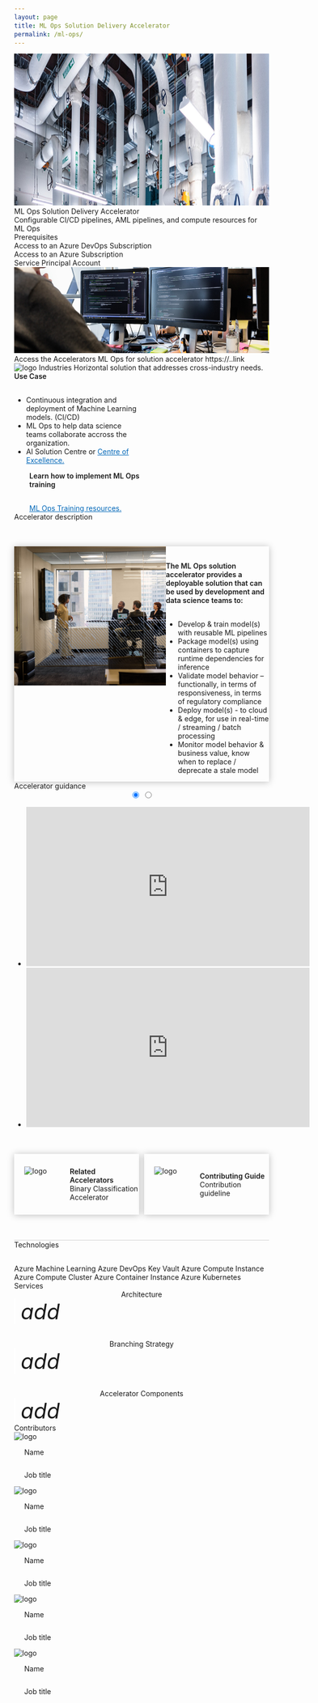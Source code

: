 ```yaml
---
layout: page
title: ML Ops Solution Delivery Accelerator
permalink: /ml-ops/
---
```


<div class="ml-ops">
    <div class="title-photo">
          <img src="/images/ml-ops/MDC19_cooling_002.jpg" alt="logo" height="300" style="width:100%;">
    </div>
    <div class="title">ML Ops Solution Delivery Accelerator</div>
    <div class="paragraph">Configurable CI/CD pipelines, AML pipelines, and compute resources for ML Ops</div>
    <div class="category">Prerequisites</div>
    <div class="prerequisites">
        <div class="prerequisites-card">
            <span class="prerequisites-text">Access to an Azure DevOps Subscription</span>
        </div>
        <div class="prerequisites-card">
            <span class="prerequisites-text">Access to an Azure Subscription</span>
        </div>
        <div class="prerequisites-card">
            <span class="prerequisites-text">Service Principal Account</span>
        </div>
    </div>
    <div class="toolkit-cards">
        <div class="toolkit-row">
            <div class="toolkit-card left">
                <img src="/images/CLO18_programmingCode_001.jpg" alt="logo" height="170" style="width:100%;">
                <span class="toolkit-card-title">Access the Accelerators</span>
                <span class="toolkit-card-content">ML Ops for solution accelerator https://..link</span>
            </div>
            <div class="toolkit-card right">
                <img src="/images/MSC19_paddingtonOffice_019.jpg" alt="logo" height="170" style="width:100%;">
                <span class="toolkit-card-title">Industries</span>
                <span class="toolkit-card-content">Horizontal solution that addresses cross-industry needs.</span>
            </div>
        </div>
    </div>
    <div class="solution-accelerator-use-case">
        <div style="width: 50%;">
            <span style="font-weight:600; margin-right:50px;">Use Case</span>
            <ul style="margin-top: 30px;">
                <li> Continuous integration and deployment of Machine Learning models. (CI/CD)</li>
                <li> ML Ops to help data science teams collaborate accross the organization.</li>
                <li> AI Solution Centre or <span style="color:#0067B8; text-decoration: underline;"> Centre of Excellence. </span></li>
            </ul>
        </div>
        <div style="margin-left:30px; width: 50%; display:flex; flex-direction: column;">
            <span style="font-weight:600;">Learn how to implement ML Ops training</span>
            <span style="color:#0067B8; text-decoration: underline; margin-top:30px;">ML Ops Training resources.</span>
        </div>
    </div>
    <div class="category">Accelerator description</div>
    <div style="display:flex; margin-top: 50px; box-shadow: 0px 1px 13px rgba(0, 0, 0, 0.25);">
        <img src="/images/CLO20_ConferenceRoom_003.jpg" alt="logo" height="275" width="300">
        <div class="accelerator-description">
            <p style="margin-top: 30px; text-decoration: none; font-weight: 600;">The ML Ops solution accelerator provides a deployable solution that can be used by development and data science teams to:</p>
            <ul style="margin-top: 30px;">
                <li> Develop & train model(s) with reusable ML pipelines</li>
                <li> Package model(s) using containers to capture runtime dependencies for inference</li>
                <li> Validate model behavior – functionally, in terms of responsiveness, in terms of regulatory compliance</li>
                <li> Deploy model(s) - to cloud & edge, for use in real-time / streaming / batch processing</li>
                <li> Monitor model behavior & business value, know when to replace / deprecate a stale model</li>
            </ul>
        </div>
    </div>
    <div class="category">Accelerator guidance</div>
    <div class="accelerator-guidance-videos">
<div style="height: 100%; text-align: center">
			<div class="csslider infinity" id="slider1">
			<input type="radio" name="slides" checked="checked" id="slides_1"/>
			<input type="radio" name="slides" id="slides_2"/>
				<ul>
                    <li>
                        <iframe width="560" height="315" src="https://www.youtube.com/embed/tdFetGQuBls" title="YouTube video player" frameborder="0" allow="accelerometer; autoplay; clipboard-write; encrypted-media; gyroscope; picture-in-picture" allowfullscreen></iframe>
					</li>
                    <li>
                        <iframe width="560" height="315" src="https://www.youtube.com/embed/itfpdwh6x0E" title="YouTube video player" frameborder="0" allow="accelerometer; autoplay; clipboard-write; encrypted-media; gyroscope; picture-in-picture" allowfullscreen></iframe>
                    </li>
				</ul>
					<div class="arrows">
						<label for="slides_1"></label>
						<label for="slides_2"></label>
						<label class="goto-first" for="slides_1"></label>
						<label class="goto-last" for="slides_10"></label>
					</div>
					<div class="navigation"> 
						<div>
							<label for="slides_1"></label>
							<label for="slides_2"></label>
						</div>
					</div>
			</div>
		</div>
    </div>
    <div style="width:100%; display: flex; justify-content:space-between; margin-top:50px; border-bottom: 1px solid #D2D2D2; padding-bottom: 50px;">
        <div style="display:flex; align-items:center; width:49%; height: 120px; box-shadow: 0px 1px 13px rgba(0, 0, 0, 0.25);">
            <img src="../images/related-accelerators.png" alt="logo" height="70" width="70" style="margin-left:20px;">
                <div style="display:flex; flex-direction:column; justify-content: space-between; margin-left: 20px;">
                    <span style="font-weight:600">Related Accelerators</span>
                    <a href="/classification-accelerator/" target="_blank" style="text-decoration:none">
                        <div class="text-button accelerator-button">Binary Classification Accelerator</div>
                    </a>
                </div>
        </div>
        <div style="display:flex; align-items:center; width:49%; height: 120px; box-shadow: 0px 1px 13px rgba(0, 0, 0, 0.25);">
            <img src="../images/contributing-guide.png" alt="logo" height="70" width="70" style="margin-left:20px;">
                <div style="display:flex; flex-direction:column; justify-content: space-between; margin-left: 20px;">
                    <span style="font-weight:600">Contributing Guide</span>
                    <a href="https://github.com/microsoft/dstoolkit-mlops-base/blob/main/CONTRIBUTING.md" target="_blank" style="text-decoration:none">
                        <div class="text-button accelerator-button">Contribution guideline</div>
                    </a>
                </div>
        </div>
    </div>
    <div class="category" style="margin-bottom: 30px;">Technologies</div>
    <div class="technologies">
        <span>Azure Machine Learning</span>
        <span>Azure DevOps</span>
        <span>Key Vault</span>
        <span>Azure Compute Instance</span>
        <span>Azure Compute Cluster</span>
        <span>Azure Container Instance</span>
        <span>Azure Kubernetes Services</span>
    </div>
  <div class="subtitle borders" style="margin-top:0px">
    <div class="accelerator-buttons">
        <div style="width: 100%; text-align: center;">
            <span class="see-more-text">Architecture</span>
        </div>
        <i class="material-icons" style="margin-bottom:0px; font-size: 42px; border-left: 3px solid white; padding-left: 10px;">add</i>
    </div>
    <div class="accelerator-buttons" style="margin-top: 30px;">
        <div style="width: 100%; text-align: center;">
            <span class="see-more-text">Branching Strategy</span>
        </div>
      <i class="material-icons" style="margin-bottom:0px; font-size: 42px; border-left: 3px solid white; padding-left: 10px;">add</i>
    </div>
    <div class="accelerator-buttons" style="margin-top: 30px;">
        <div style="width: 100%; text-align: center;">
            <span class="see-more-text">Accelerator Components</span>
        </div>
      <i class="material-icons" style="margin-bottom:0px; font-size: 42px; border-left: 3px solid white; padding-left: 10px;">add</i>
    </div>
  </div>
    <div class="category">Contributors</div>
    <div class="accelerator-contributors">
        <div class="accelerator-contributor">
            <img src="../images/men.png" alt="logo" height="100" width="100">
            <div style="display: flex; flex-direction: column; justify-content: center; width: 180px;margin-left: 20px;">
                <p class="accelerator-contributor-text">Name</p>
                <p class="accelerator-contributor-job">Job title</p>
            </div>
        </div>
        <div class="accelerator-contributor">
            <img src="../images/brunette.png" alt="logo" height="100" width="100">
            <div style="display: flex; flex-direction: column; justify-content: center; width: 180px;margin-left: 20px;">
                <p class="accelerator-contributor-text">Name</p>
                <p class="accelerator-contributor-job">Job title</p>
            </div>
        </div>
        <div class="accelerator-contributor">
            <img src="../images/redhead.png" alt="logo" height="100" width="100">
            <div style="display: flex; flex-direction: column; justify-content: center; width: 180px;margin-left: 20px;">
                <p class="accelerator-contributor-text">Name</p>
                <p class="accelerator-contributor-job">Job title</p>
            </div>
        </div>
        <div class="accelerator-contributor">
            <img src="../images/men.png" alt="logo" height="100" width="100">
            <div style="display: flex; flex-direction: column; justify-content: center; width: 180px;margin-left: 20px;">
                <p class="accelerator-contributor-text">Name</p>
                <p class="accelerator-contributor-job">Job title</p>
            </div>
        </div>
        <div class="accelerator-contributor">
            <img src="../images/brunette.png" alt="logo" height="100" width="100">
            <div style="display: flex; flex-direction: column; justify-content: center; width: 180px;margin-left: 20px;">
                <p class="accelerator-contributor-text">Name</p>
                <p class="accelerator-contributor-job">Job title</p>
            </div>
        </div>
    </div>
</div>
